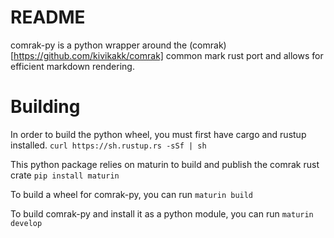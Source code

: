 # README
comrak-py is a python wrapper around the (comrak)[https://github.com/kivikakk/comrak] common mark rust port and allows for efficient markdown rendering.

# Building

In order to build the python wheel, you must first have cargo and rustup installed.
```curl https://sh.rustup.rs -sSf | sh```

This python package relies on maturin to build and publish the comrak rust crate
```pip install maturin```

To build a wheel for comrak-py, you can run
```maturin build```

To build comrak-py and install it as a python module, you can run
```maturin develop```

